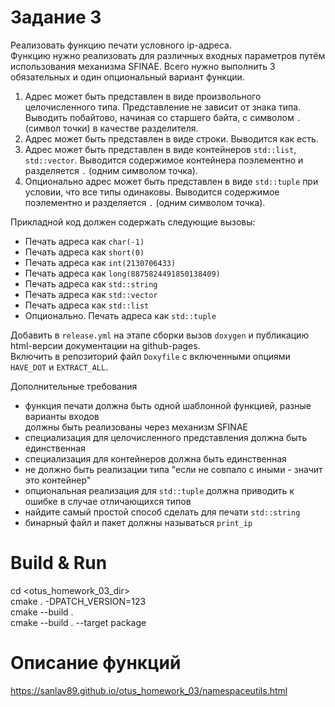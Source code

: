 # Задание 3
Реализовать функцию печати условного ip-адреса.  
Функцию нужно реализовать для различных входных параметров путём использования механизма SFINAE. Всего нужно выполнить 3 обязательных и один опциональный вариант функции.  
1. Адрес может быть представлен в виде произвольного целочисленного типа. Представление не зависит от знака типа. Выводить побайтово, начиная со старшего байта, с символом `.` (символ точки) в качестве разделителя.  
2. Адрес может быть представлен в виде строки. Выводится как есть.  
3. Адрес может быть представлен в виде контейнеров `std::list`, `std::vector`. Выводится содержимое контейнера поэлементно и разделяется `.` (одним символом точка).  
4. Опционально адрес может быть представлен в виде `std::tuple` при условии, что все типы одинаковы. Выводится содержимое поэлементно и разделяется `.` (одним символом точка).  

Прикладной код должен содержать следующие вызовы:  
- Печать адреса как `char(-1)`  
- Печать адреса как `short(0)`  
- Печать адреса как `int(2130706433)`  
- Печать адреса как `long(8875824491850138409)`  
- Печать адреса как `std::string`  
- Печать адреса как `std::vector`  
- Печать адреса как `std::list`  
- Опционально. Печать адреса как `std::tuple`  

Добавить в `release.yml` на этапе сборки вызов `doxygen` и публикацию html-версии документации на github-pages.  
Включить в репозиторий файл `Doxyfile` с включенными опциями `HAVE_DOT` и `EXTRACT_ALL`.  

Дополнительные требования  
- функция печати должна быть одной шаблонной функцией, разные варианты входов  
должны быть реализованы через механизм SFINAE  
- специализация для целочисленного представления должна быть единственная  
- специализация для контейнеров должна быть единственная  
- не должно быть реализации типа "если не совпало с иными - значит это контейнер"  
- опциональная реализация для `std::tuple` должна приводить к ошибке в случае отличающихся типов  
- найдите самый простой способ сделать для печати `std::string`  
- бинарный файл и пакет должны называться `print_ip`  

# Build & Run
cd <otus_homework_03_dir>  
cmake . -DPATCH_VERSION=123  
cmake --build .  
cmake --build . --target package  

# Описание функций  
https://sanlav89.github.io/otus_homework_03/namespaceutils.html  


